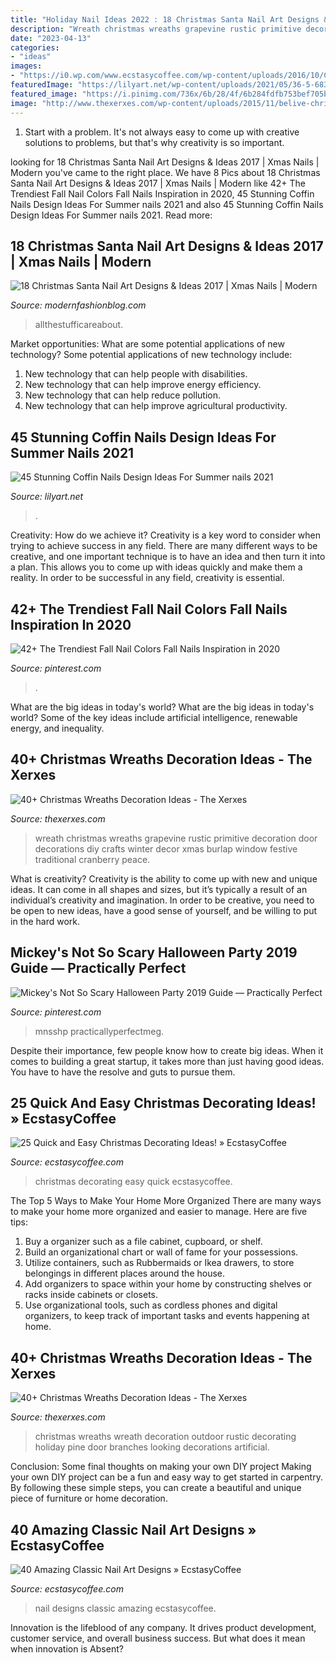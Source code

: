 ```yaml
---
title: "Holiday Nail Ideas 2022 : 18 Christmas Santa Nail Art Designs &amp; Ideas 2017"
description: "Wreath christmas wreaths grapevine rustic primitive decoration door decorations diy crafts winter decor xmas burlap window festive traditional cranberry peace"
date: "2023-04-13"
categories:
- "ideas"
images:
- "https://i0.wp.com/www.ecstasycoffee.com/wp-content/uploads/2016/10/Classic-Nail-Art-Designs.jpg?resize=564%2C564"
featuredImage: "https://lilyart.net/wp-content/uploads/2021/05/36-5-683x1024.jpg"
featured_image: "https://i.pinimg.com/736x/6b/28/4f/6b284fdfb753bef705ba1b32b61f4c72.jpg"
image: "http://www.thexerxes.com/wp-content/uploads/2015/11/belive-christmas-wreath.jpg"
---
```



1. Start with a problem. It's not always easy to come up with creative solutions to problems, but that's why creativity is so important.

	

		
looking for 18 Christmas Santa Nail Art Designs &amp; Ideas 2017 | Xmas Nails | Modern you've came to the right place. We have 8 Pics about 18 Christmas Santa Nail Art Designs &amp; Ideas 2017 | Xmas Nails | Modern like 42+ The Trendiest Fall Nail Colors Fall Nails Inspiration in 2020, 45 Stunning Coffin Nails Design Ideas For Summer nails 2021 and also 45 Stunning Coffin Nails Design Ideas For Summer nails 2021. Read more:
		
    
## 18 Christmas Santa Nail Art Designs &amp; Ideas 2017 | Xmas Nails | Modern

<img loading=lazy src="https://modernfashionblog.com/wp-content/uploads/2017/10/18-Christmas-Santa-Nail-Art-Designs-Ideas-2017-Xmas-Nails-5.jpg" onerror="this.onerror=null;this.src='https://tse4.mm.bing.net/th?id=OIP.q9_lTuHjAveFnABGthXx6gHaJ4&amp;pid=15.1';" alt="18 Christmas Santa Nail Art Designs &amp; Ideas 2017 | Xmas Nails | Modern">

_Source: modernfashionblog.com_

>allthestufficareabout. 

	

Market opportunities: What are some potential applications of new technology?
Some potential applications of new technology include: 
1. New technology that can help people with disabilities. 
2. New technology that can help improve energy efficiency. 
3. New technology that can help reduce pollution. 
4. New technology that can help improve agricultural productivity.

    
## 45 Stunning Coffin Nails Design Ideas For Summer Nails 2021

<img loading=lazy src="https://lilyart.net/wp-content/uploads/2021/05/36-5-683x1024.jpg" onerror="this.onerror=null;this.src='https://tse3.mm.bing.net/th?id=OIP.4mDxMUc0-q9GyJj70Ouq8gHaLG&amp;pid=15.1';" alt="45 Stunning Coffin Nails Design Ideas For Summer nails 2021">

_Source: lilyart.net_

>. 

	

Creativity: How do we achieve it?
Creativity is a key word to consider when trying to achieve success in any field. There are many different ways to be creative, and one important technique is to have an idea and then turn it into a plan. This allows you to come up with ideas quickly and make them a reality. In order to be successful in any field, creativity is essential.

    
## 42+ The Trendiest Fall Nail Colors Fall Nails Inspiration In 2020

<img loading=lazy src="https://i.pinimg.com/736x/ad/9d/8f/ad9d8f3c792917be6a47019cabd67fd8.jpg" onerror="this.onerror=null;this.src='https://tse1.mm.bing.net/th?id=OIP.g_44OZMeO1COBTH1SaeDwAHaNL&amp;pid=15.1';" alt="42+ The Trendiest Fall Nail Colors Fall Nails Inspiration in 2020">

_Source: pinterest.com_

>. 

	

What are the big ideas in today's world?
What are the big ideas in today's world? 
Some of the key ideas include artificial intelligence, renewable energy, and inequality.

    
## 40+ Christmas Wreaths Decoration Ideas - The Xerxes

<img loading=lazy src="http://thexerxes.com/wp-content/uploads/2015/11/Christmas-Grapevine-Wreath-images.jpg" onerror="this.onerror=null;this.src='https://tse4.mm.bing.net/th?id=OIP.l7Sn8APCXbYD8RsQdaHNSgHaI8&amp;pid=15.1';" alt="40+ Christmas Wreaths Decoration Ideas - The Xerxes">

_Source: thexerxes.com_

>wreath christmas wreaths grapevine rustic primitive decoration door decorations diy crafts winter decor xmas burlap window festive traditional cranberry peace. 

	

What is creativity?
Creativity is the ability to come up with new and unique ideas. It can come in all shapes and sizes, but it’s typically a result of an individual’s creativity and imagination. In order to be creative, you need to be open to new ideas, have a good sense of yourself, and be willing to put in the hard work.

    
## Mickey&#039;s Not So Scary Halloween Party 2019 Guide — Practically Perfect

<img loading=lazy src="https://i.pinimg.com/736x/6b/28/4f/6b284fdfb753bef705ba1b32b61f4c72.jpg" onerror="this.onerror=null;this.src='https://tse4.mm.bing.net/th?id=OIP.dXw93Rbg3VW6cNLirPiOzwHaLG&amp;pid=15.1';" alt="Mickey&#039;s Not So Scary Halloween Party 2019 Guide — Practically Perfect">

_Source: pinterest.com_

>mnsshp practicallyperfectmeg. 

	

Despite their importance, few people know how to create big ideas. When it comes to building a great startup, it takes more than just having good ideas. You have to have the resolve and guts to pursue them.

    
## 25 Quick And Easy Christmas Decorating Ideas! » EcstasyCoffee

<img loading=lazy src="https://i0.wp.com/www.ecstasycoffee.com/wp-content/uploads/2016/10/Christmas-Decorating-37.jpg" onerror="this.onerror=null;this.src='https://tse2.mm.bing.net/th?id=OIP.hItVLx4u6fXZKtQGQAk-YQHaLH&amp;pid=15.1';" alt="25 Quick and Easy Christmas Decorating Ideas! » EcstasyCoffee">

_Source: ecstasycoffee.com_

>christmas decorating easy quick ecstasycoffee. 

	

The Top 5 Ways to Make Your Home More Organized
There are many ways to make your home more organized and easier to manage. Here are five tips: 
1. Buy a organizer such as a file cabinet, cupboard, or shelf. 
2. Build an organizational chart or wall of fame for your possessions. 
3. Utilize containers, such as Rubbermaids or Ikea drawers, to store belongings in different places around the house. 
4. Add organizers to space within your home by constructing shelves or racks inside cabinets or closets. 
5. Use organizational tools, such as cordless phones and digital organizers, to keep track of important tasks and events happening at home.

    
## 40+ Christmas Wreaths Decoration Ideas - The Xerxes

<img loading=lazy src="http://www.thexerxes.com/wp-content/uploads/2015/11/belive-christmas-wreath.jpg" onerror="this.onerror=null;this.src='https://tse3.mm.bing.net/th?id=OIP.maqXTt7C7mi65L2jpyQzLAHaKF&amp;pid=15.1';" alt="40+ Christmas Wreaths Decoration Ideas - The Xerxes">

_Source: thexerxes.com_

>christmas wreaths wreath decoration outdoor rustic decorating holiday pine door branches looking decorations artificial. 

	

Conclusion: Some final thoughts on making your own DIY project
Making your own DIY project can be a fun and easy way to get started in carpentry. By following these simple steps, you can create a beautiful and unique piece of furniture or home decoration.

    
## 40 Amazing Classic Nail Art Designs » EcstasyCoffee

<img loading=lazy src="https://i0.wp.com/www.ecstasycoffee.com/wp-content/uploads/2016/10/Classic-Nail-Art-Designs.jpg?resize=564%2C564" onerror="this.onerror=null;this.src='https://tse4.mm.bing.net/th?id=OIP.hKeVSVY_fp2dlE7qmyxxsAHaHa&amp;pid=15.1';" alt="40 Amazing Classic Nail Art Designs » EcstasyCoffee">

_Source: ecstasycoffee.com_

>nail designs classic amazing ecstasycoffee. 

	

Innovation is the lifeblood of any company. It drives product development, customer service, and overall business success. But what does it mean when innovation is Absent?

